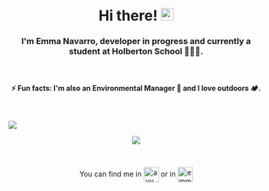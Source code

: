 <!-- Intro -->
<h1 align="center">Hi there! <img src="https://raw.githubusercontent.com/MartinHeinz/MartinHeinz/master/wave.gif" width="25px"></h1>

<h3 align="center">I'm Emma Navarro, developer in progress and currently a student at Holberton School 👩🏽‍💻.</h3>
<br>
<h4 align="center">⚡ Fun facts: I'm also an Environmental Manager 💚 and I love outdoors 🏕️.</h4>

<!-- GitHub Stats -->

<br>
<p align="left"><img align="center" src="https://github-readme-stats.vercel.app/api?username=emmanavarro&hide=stars&show_icons=true&theme=vue" /></p>
<p align="center"><img align="center" src="https://github-readme-stats.vercel.app/api/top-langs/?username=emmanavarro&layout=compact&theme=vue" /></p>


<!-- Social media -->

<br>
<p align="center">You can find me in
<a href="https://twitter.com/ayy_emma" target="blank"><img align="center" src="https://cdn.jsdelivr.net/npm/simple-icons@3.0.1/icons/twitter.svg" alt="ayy_emma" height="30" width="30" /></a> or in <a href="https://linkedin.com/in/emmanavarromillan" target="blank"><img align="center" src="https://cdn.jsdelivr.net/npm/simple-icons@3.0.1/icons/linkedin.svg" alt="emmanavarromillan" height="30" width="30" /></a>
</p>
